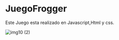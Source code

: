 # JuegoFrogger
Este Juego esta realizado en Javascript,Html y css.

![img10 (2)](https://user-images.githubusercontent.com/67648870/136674437-d172d221-52a2-4bd8-b4c9-7d18eba6b03f.png)

